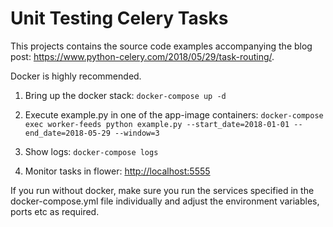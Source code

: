 # Unit Testing Celery Tasks

This projects contains the source code examples accompanying the blog post: https://www.python-celery.com/2018/05/29/task-routing/.

Docker is highly recommended.

1. Bring up the docker stack:
```docker-compose up -d```

2. Execute example.py in one of the app-image containers:
```docker-compose exec worker-feeds python example.py --start_date=2018-01-01 --end_date=2018-05-29 --window=3```

3. Show logs:
```docker-compose logs```

4. Monitor tasks in flower:
[http://localhost:5555](http://localhost:5555)

If you run without docker, make sure you run the services
specified in the docker-compose.yml file individually and
adjust the environment variables, ports etc as required.